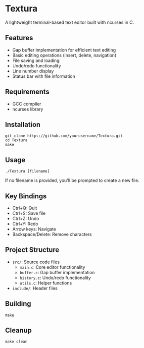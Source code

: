 # Textura

A lightweight terminal-based text editor built with ncurses in C.

## Features
- Gap buffer implementation for efficient text editing
- Basic editing operations (insert, delete, navigation)
- File saving and loading
- Undo/redo functionality
- Line number display
- Status bar with file information

## Requirements
- GCC compiler
- ncurses library

## Installation
```
git clone https://github.com/yourusername/Textura.git
cd Textura
make
```

## Usage
```
./Textura [filename]
```
If no filename is provided, you'll be prompted to create a new file.

## Key Bindings
- Ctrl+Q: Quit
- Ctrl+S: Save file
- Ctrl+Z: Undo
- Ctrl+Y: Redo
- Arrow keys: Navigate
- Backspace/Delete: Remove characters

## Project Structure
- `src/`: Source code files
  - `main.c`: Core editor functionality
  - `buffer.c`: Gap buffer implementation
  - `history.c`: Undo/redo functionality
  - `utils.c`: Helper functions
- `include/`: Header files

## Building
```
make
```

## Cleanup
```
make clean
```